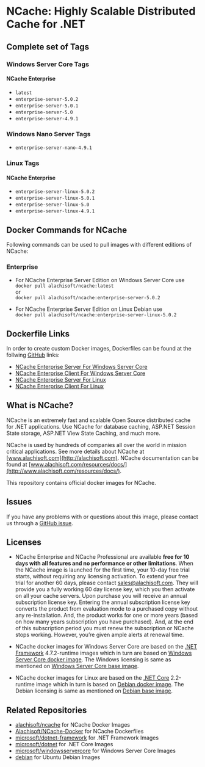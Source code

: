 # NCache: Highly Scalable Distributed Cache for .NET

## Complete set of Tags

### Windows Server Core Tags

#### NCache Enterprise

*   `latest`
*   `enterprise-server-5.0.2`
*   `enterprise-server-5.0.1`
*   `enterprise-server-5.0`
*   `enterprise-server-4.9.1`


### Windows Nano Server Tags

*   `enterprise-server-nano-4.9.1`

### Linux Tags

#### NCache Enterprise

*   `enterprise-server-linux-5.0.2`
*   `enterprise-server-linux-5.0.1`
*   `enterprise-server-linux-5.0`
*   `enterprise-server-linux-4.9.1`


## Docker Commands for NCache

Following commands can be used to pull images with different editions of NCache:

### Enterprise

*   For NCache Enterprise Server Edition on Windows Server Core use  
	`docker pull alachisoft/ncache:latest`  
    or  
    `docker pull alachisoft/ncache:enterprise-server-5.0.2`
  
*   For NCache Enterprise Server Edition on Linux Debian use  
    `docker pull alachisoft/ncache:enterprise-server-linux-5.0.2`



## Dockerfile Links

In order to create custom Docker images, Dockerfiles can be found at the follwing [GitHub](https://github.com/Alachisoft/NCache-Docker) links:

*   [NCache Enterprise Server For Windows Server Core](https://github.com/Alachisoft/NCache-Docker/blob/master/enterprise/server/WindowServerCore/Dockerfile)
*   [NCache Enterprise Client For Windows Server Core](https://github.com/Alachisoft/NCache-Docker/blob/master/enterprise/client/WindowServerCore/Dockerfile)
*   [NCache Enterprise Server For Linux](https://github.com/Alachisoft/NCache-Docker/blob/master/enterprise/server/Linux/Dockerfile)
*   [NCache Enterprise Client For Linux](https://github.com/Alachisoft/NCache-Docker/blob/master/enterprise/client/Linux/Dockerfile)


## What is NCache?

NCache is an extremely fast and scalable Open Source distributed cache for .NET applications. Use NCache for database caching, ASP.NET Session State storage, ASP.NET View State Caching, and much more.

NCache is used by hundreds of companies all over the world in mission critical applications. See more details about NCache at [www.alachisoft.com](http://alachisoft.com). NCache documentation can be found at [www.alachisoft.com/resources/docs/](http://www.alachisoft.com/resources/docs/).

This repository contains official docker images for NCache.

## Issues

If you have any problems with or questions about this image, please contact us through a [GitHub issue](https://github.com/Alachisoft/NCache-Docker/issues).

## Licenses

*   NCache Enterprise and NCache Professional are  available **free for 10 days with all features and no performance or other limitations**. When the NCache image is launched for the first time, your 10-day free trial starts, without requiring any licensing activation. 
To extend your free trial for another 60 days, please contact sales@alachisoft.com. They will provide you a fully working 60 day license key, which you then activate on all your cache servers.
Upon purchase you will receive an annual subscription license key. Entering the annual subscription license key converts the product from evaluation mode to a purchased copy without any re-installation. And, the product works for one or more years (based on how many years subscription you have purchased). And, at the end of this subscription period you must renew the subscription or NCache stops working. However, you’re given ample alerts at renewal time.

*   NCache docker images for Windows Server Core are based on the [.NET Framework](https://hub.docker.com/r/microsoft/dotnet-framework/) 4.7.2-runtime images which in turn are based on [Windows Server Core docker image](https://hub.docker.com/r/microsoft/windowsservercore/). The Windows licensing is same as mentioned on [Windows Server Core base image](https://hub.docker.com/r/microsoft/windowsservercore/).

*   NCache docker images for Linux are based on the [.NET Core](https://hub.docker.com/r/microsoft/dotnet/) 2.2-runtime image which in turn is based on [Debian docker image](https://hub.docker.com/_/debian/). The Debian licensing is same as mentioned on [Debian base image](https://hub.docker.com/_/debian/).


## Related Repositories

*   [alachisoft/ncache](https://hub.docker.com/r/alachisoft/ncache/) for NCache Docker Images
*   [Alachisoft/NCache-Docker](https://github.com/Alachisoft/NCache-Docker) for NCache Dockerfiles
*   [microsoft/dotnet-framework](https://hub.docker.com/r/microsoft/dotnet-framework/) for .NET Framework Images
*   [microsoft/dotnet](https://hub.docker.com/r/microsoft/dotnet/) for .NET Core Images
*   [microsoft/windowsservercore](https://hub.docker.com/r/microsoft/windowsservercore/) for Windows Server Core Images
*   [debian](https://hub.docker.com/_/debian/) for Ubuntu Debian Images